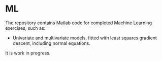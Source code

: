 ML
==

The repository contains Matlab code for completed Machine Learning exercises, such as:

*  Univariate and multivariate models, fitted with least squares gradient descent, including normal equations.



It is work in progress.
